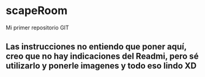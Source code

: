 # scapeRoom
Mi primer repositorio GIT
## Las instrucciones no entiendo que poner aquí, creo que no hay indicaciones del Readmi, pero sé utilizarlo y ponerle imagenes y todo eso lindo XD
